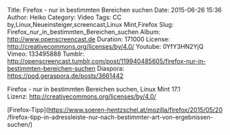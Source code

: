 Title: Firefox - nur in bestimmten Bereichen suchen
Date: 2015-06-26 15:36
Author: Heiko
Category: Video
Tags: CC by,Linux,Neueinsteiger,screencast,Linux Mint,Firefox
Slug: Firefox_nur_in_bestimmten_Bereichen_suchen
Album: http://www.openscreencast.de
Duration: 171000
License: http://creativecommons.org/licenses/by/4.0/
Youtube: 0YfY3HN2YjQ
Vimeo: 133495888
Tumblr: http://openscreencast.tumblr.com/post/119940485605/firefox-nur-in-bestimmten-bereichen-suchen
Diaspora: https://pod.geraspora.de/posts/3661442

Firefox - nur in bestimmten Bereichen suchen, Linux Mint 17.1  
Lizenz: <http://creativecommons.org/licenses/by/4.0/>  
  
[Firefox-Tipp](https://www.soeren-hentzschel.at/mozilla/firefox/2015/05/20
/firefox-tipp-in-adressleiste-nur-nach-bestimmter-art-von-ergebnissen-suchen/)

